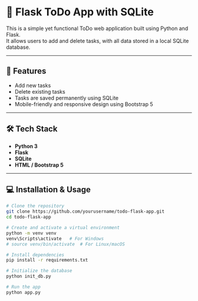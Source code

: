 # 📝 Flask ToDo App with SQLite

This is a simple yet functional ToDo web application built using Python and Flask.  
It allows users to add and delete tasks, with all data stored in a local SQLite database.

---

## 🚀 Features

- Add new tasks
- Delete existing tasks
- Tasks are saved permanently using SQLite
- Mobile-friendly and responsive design using Bootstrap 5

---

## 🛠️ Tech Stack

- **Python 3**
- **Flask**
- **SQLite**
- **HTML / Bootstrap 5**

---


## 💻 Installation & Usage

```bash
# Clone the repository
git clone https://github.com/yourusername/todo-flask-app.git
cd todo-flask-app

# Create and activate a virtual environment
python -m venv venv
venv\Scripts\activate   # For Windows
# source venv/bin/activate  # For Linux/macOS

# Install dependencies
pip install -r requirements.txt

# Initialize the database
python init_db.py

# Run the app
python app.py
